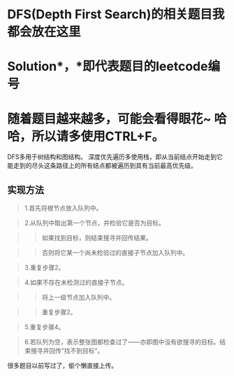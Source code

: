 # DFS(Depth First Search)的相关题目我都会放在这里

Solution*，*即代表题目的leetcode编号
=====================

随着题目越来越多，可能会看得眼花~
哈哈，所以请多使用CTRL+F。
======================
DFS多用于树结构和图结构。
深度优先遍历多使用栈，即从当前结点开始走到它能走到的尽头这条路径上的所有结点都被遍历到具有当前最高优先级。
## 实现方法
> 1.首先将根节点放入队列中。

> 2.从队列中取出第一个节点，并检验它是否为目标。

>> 如果找到目标，则结束搜寻并回传结果。

>> 否则将它某一个尚未检验过的直接子节点加入队列中。

> 3.重复步骤2。

> 4.如果不存在未检测过的直接子节点。

>> 将上一级节点加入队列中。

>> 重复步骤2。

> 5.重复步骤4。

> 6.若队列为空，表示整张图都检查过了——亦即图中没有欲搜寻的目标。结束搜寻并回传“找不到目标”。

很多题目以前写过了，偷个懒直接上传。
